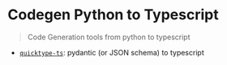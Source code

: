 # Codegen Python to Typescript

> Code Generation tools from python to typescript


- [`quicktype-ts`](quicktype-ts/README.md): pydantic (or JSON schema) to typescript
